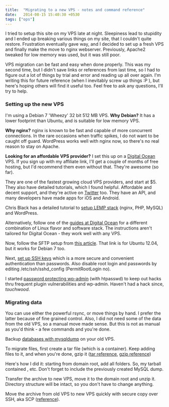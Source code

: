```yaml
---
title:  "Migrating to a new VPS - notes and command reference"
date:   2014-08-15 15:40:30 +0530
tags: ["ops"]
---
```

I tried to setup this site on my VPS late at night. Sleepiness lead to stupidity and I ended up breaking various things on my site, that I couldn't quite restore. Frustration eventually gave way, and I decided to set up a fresh VPS and finally make the move to nginx webserver. Previously, Apache2 tweaked for low memory was used, but it was still poor.

VPS migration can be fast and easy when done properly. This was my second time, but I didn't save links or references from last time, so I had to figure out a lot of things by trial and error and reading up all over again. I'm writing this for future reference (when I inevitably screw up things :P ), but here's hoping others will find it useful too. Feel free to ask any questions, I'll try to help.

### Setting up the new VPS
I'm using a Debian 7 'Wheezy' 32 bit 512 MB VPS. <strong>Why Debian?</strong> It has a lower footprint than Ubuntu, and is suitable for low memory VPS.

<strong>Why nginx?</strong> nginx is known to be fast and capable of more concurrent connections. In the rare occasions when traffic spikes, I do not want to be caught off guard. WordPress works well with nginx now, so there's no real reason to stay on Apache. 

<strong>Looking for an affordable VPS provider?</strong> I set this up on a [Digital Ocean](https://www.digitalocean.com/?refcode=7f10667e7318) VPS. If you sign up with my affiliate link, I'll get a couple of months of free hosting, but I'd recommend them even without that. They're awesome (so far).

They are one of the fastest growing cloud VPS providers, and start at $5. They also have detailed tutorials, which I found helpful. Affordable and decent support, and they're active on [Twitter](https://twitter.com/digitalocean) too. They have an API, and many developers have made apps for iOS and Android.

Chris Black has a detailed tutorial to [setup LEMP stack](http://thatchrisblack.com/2013/06/wordpress-debian-wheezy-nginx-and-you/) (nginx, PHP, MySQL) and WordPress.

Alternatively, follow one of the [guides at Digital Ocean](https://www.digitalocean.com/community/articles/initial-server-setup-with-ubuntu-12-04) for a different combination of Linux flavor and software stack. The instructions aren't tailored for Digital Ocean - they work well with any VPS.

Now, follow the SFTP setup from [this article](https://www.digitalocean.com/community/articles/how-to-launch-your-site-on-a-new-ubuntu-12-04-server-with-lamp-sftp-and-dns). That link is for Ubuntu 12.04, but it works for Debian 7 too.

Next, <a href="https://www.digitalocean.com/community/articles/how-to-set-up-ssh-keys--2">set up SSH keys</a> which is a more secure and convenient authentication than passwords. Also disable root login and passwords by editing /etc/ssh/sshd_config (PermitRootLogin no).

I started [password protecting wp-admin](http://weavervsworld.com/docs/other/passprotect.html) (with htpasswd) to keep out hacks thru frequent plugin vulnerabilities and wp-admin. Haven't had a hack since, <em>touchwood</em>.

### Migrating data
You can use either the powerful rsync, or move things by hand. I prefer the latter because of fine grained control. Also, I did not need some of the data from the old VPS, so a manual move made sense. But this is not as manual as you'd think - a few commands and you're done.

Backup [databases with mysqldump](http://www.thegeekstuff.com/2008/09/backup-and-restore-mysql-database-using-mysqldump/) on your old VPS.

To migrate files, first create a tar file (which is a container). Keep adding files to it, and when you're done, gzip it ([tar reference](http://www.tecmint.com/18-tar-command-examples-in-linux/), [gzip reference](http://www.computerhope.com/unix/gzip.htm))

Here's how I did it: starting from domain root, add all folders. So, my tarball contained , etc. Don't forget to include the previously created MySQL dump.

Transfer the archive to new VPS, move it to the domain root and unzip it. Directory structure will be intact, so you don't have to change anything.

Move the archive from old VPS to new VPS quickly with secure copy over SSH, aka SCP ([reference](http://www.ozpersia.net/blog/?p=20)).